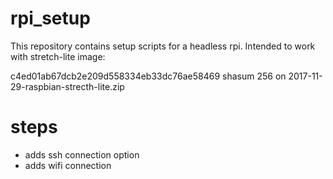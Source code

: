 # rpi_setup
This repository contains setup scripts for a headless rpi. Intended to work with stretch-lite image:

c4ed01ab67dcb2e209d558334eb33dc76ae58469 shasum 256 on 2017-11-29-raspbian-strecth-lite.zip

# steps

- adds ssh connection option
- adds wifi connection